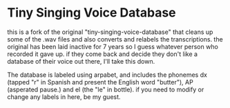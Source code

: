 # Tiny Singing Voice Database
this is a fork of the original "tiny-singing-voice-database" that cleans up some of the .wav files and also converts and relabels the transcriptions.
the original has been laid inactive for 7 years so I guess whatever person who recorded it gave up. if they come back and decide they don't like a database of their voice out there, I'll take this down.

The database is labeled using arpabet, and includes the phonemes dx (tapped "r" in Spanish and present the English word "butter"), AP (asperated pause.) and el (the "le" in bottle). if you need to modify or change any labels in here, be my guest.
